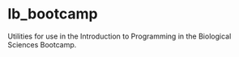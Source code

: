 # lb_bootcamp

Utilities for use in the Introduction to Programming in the Biological Sciences Bootcamp.